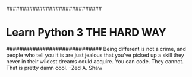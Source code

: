 #############################
# Learn Python 3 THE HARD WAY
#############################
Being different is not a crime, and people who tell you it is are just jealous that you've picked up a skill they never in their wildest dreams could acquire. You can code. They cannot. That is pretty damn cool. -Zed A. Shaw
